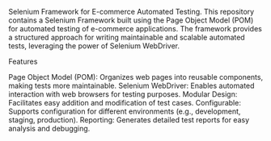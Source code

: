 Selenium Framework for E-commerce Automated Testing. This repository contains a Selenium Framework built using the Page Object Model (POM) for automated testing of e-commerce applications. The framework provides a structured approach for writing maintainable and scalable automated tests, leveraging the power of Selenium WebDriver.

Features

Page Object Model (POM): Organizes web pages into reusable components, making tests more maintainable.
Selenium WebDriver: Enables automated interaction with web browsers for testing purposes.
Modular Design: Facilitates easy addition and modification of test cases.
Configurable: Supports configuration for different environments (e.g., development, staging, production).
Reporting: Generates detailed test reports for easy analysis and debugging.
